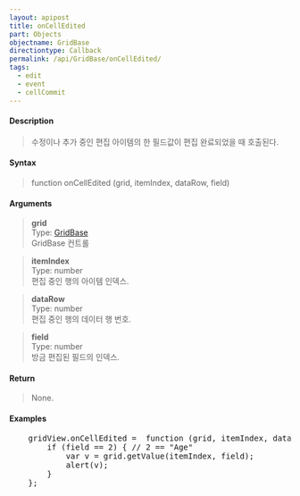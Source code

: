 ```yaml
---
layout: apipost
title: onCellEdited
part: Objects
objectname: GridBase
directiontype: Callback
permalink: /api/GridBase/onCellEdited/
tags:
  - edit
  - event
  - cellCommit
---
```



#### Description

> 수정이나 추가 중인 편집 아이템의 한 필드값이 편집 완료되었을 때 호출된다.  

#### Syntax

> function onCellEdited (grid, itemIndex, dataRow, field)  

#### Arguments

> **grid**  
> Type: [GridBase](/api/GridBase/)  
> GridBase 컨트롤  

> **itemIndex**  
> Type: number  
> 편집 중인 행의 아이템 인덱스.  

> **dataRow**  
> Type: number  
> 편집 중인 행의 데이터 행 번호.  

> **field**  
> Type: number  
> 방금 편집된 필드의 인덱스.  

#### Return

> None.

#### Examples 

<pre class="prettyprint">
    gridView.onCellEdited =  function (grid, itemIndex, dataRow, field) {
        if (field == 2) { // 2 == "Age"
            var v = grid.getValue(itemIndex, field);
            alert(v);
        }
    };
</pre>

